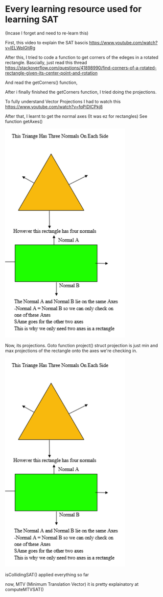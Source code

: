 # Every learning resource used for learning SAT
(Incase I forget and need to re-learn this)

First, this video to explain the SAT bascis 
https://www.youtube.com/watch?v=IELWpIGtjRg

After this, I tried to code a function to get corners of the edeges in a rotated rectangle.
Bascially, just read this thread https://stackoverflow.com/questions/41898990/find-corners-of-a-rotated-rectangle-given-its-center-point-and-rotation

And read the getCorners() function, 

After i finally finished the getCorners function, I tried doing the projections.

To fully understand Vector Projections I had to watch this
https://www.youtube.com/watch?v=fqPiDICPkj8

After that, I learnt to get the normal axes (It was ez for rectangles) 
See function getAxes() 

![Test Image 6](helpImages/axesHelp.png)

Now, its projections. Goto function project()
struct projection is just min and max projections of the rectangle onto the axes we're checking in. 

![Test Image 2](helpImages/axesHelp.png)

isCollidingSAT() applied everything so far

now, MTV (Minimum Translation Vector) it is pretty explainatory at computeMTVSAT()
